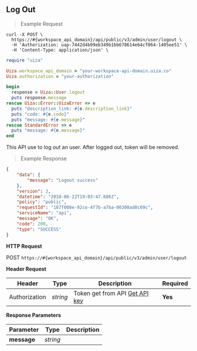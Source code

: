 ## Log Out

> Example Request

```shell
curl -X POST \
  https://#{workspace_api_domain}/api/public/v3/admin/user/logout \
  -H 'Authorization: uap-7442d4b99eb349b1bb678614e64cf064-1405ee51' \
  -H 'Content-Type: application/json' \
```

```ruby
require "uiza"

Uiza.workspace_api_domain = "your-workspace-api-domain.uiza.co"
Uiza.authorization = "your-authorization"

begin
  response = Uiza::User.logout
  puts response.message
rescue Uiza::Error::UizaError => e
  puts "description_link: #{e.description_link}"
  puts "code: #{e.code}"
  puts "message: #{e.message}"
rescue StandardError => e
  puts "message: #{e.message}"
end
```

This API use to log out an user. After logged out, token will be removed.

> Example Response

```json
{
    "data": {
        "message": "Logout success"
    },
    "version": 3,
    "datetime": "2018-06-22T19:03:47.686Z",
    "policy": "public",
    "requestId": "187f008e-92ce-4f7b-a7ba-00308ad0c69c",
    "serviceName": "api",
    "message": "OK",
    "code": 200,
    "type": "SUCCESS"
}
```

**HTTP Request**

<span class="post-button"> POST </span>
```https://#{workspace_api_domain}/api/public/v3/admin/user/logout```

**Header Request**

| Header   | Type   | Description                              | Required |
|-------------|--------|---------------------------------------|---------|
| Authorization | *string* |Token get from API [Get API key](#get-api-key) | **Yes** |



**Response Parameters**

| Parameter   | Type   | Description |
|-------------|--------|-------------------------|
| **message** | *string* | |


